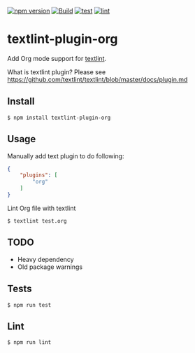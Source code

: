 [![npm version](https://badge.fury.io/js/textlint-plugin-org.svg)](https://badge.fury.io/js/textlint-plugin-org)
[![Build](https://github.com/kijimaD/textlint-plugin-org/actions/workflows/build.yml/badge.svg)](https://github.com/kijimaD/textlint-plugin-org/actions/workflows/build.yml)
[![test](https://github.com/kijimaD/textlint-plugin-org/actions/workflows/test.yml/badge.svg)](https://github.com/kijimaD/textlint-plugin-org/actions/workflows/test.yml)
[![lint](https://github.com/kijimaD/textlint-plugin-org/actions/workflows/lint.yml/badge.svg)](https://github.com/kijimaD/textlint-plugin-org/actions/workflows/lint.yml)
# textlint-plugin-org

Add Org mode support for [textlint](https://github.com/textlint/textlint "textlint").

What is textlint plugin? Please see https://github.com/textlint/textlint/blob/master/docs/plugin.md

## Install

```shell
$ npm install textlint-plugin-org
```

## Usage

Manually add text plugin to do following:

```json
{
    "plugins": [
        "org"
    ]
}
```

Lint Org file with textlint

```shell
$ textlint test.org
```

## TODO

- Heavy dependency
- Old package warnings

## Tests

```
$ npm run test
```

## Lint

```
$ npm run lint
```
